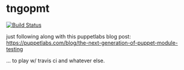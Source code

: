# tngopmt

[![Build Status](https://travis-ci.org/j-c-h-e-n-g/tngopmt.png)](https://travis-ci.org/j-c-h-e-n-g/tngopmt)

just following along with this puppetlabs blog post: 
https://puppetlabs.com/blog/the-next-generation-of-puppet-module-testing

... to play w/ travis ci and whatever else.
